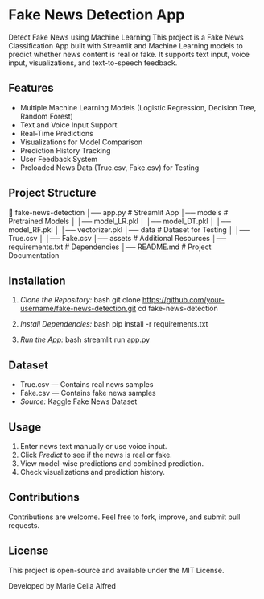 # Fake News Detection App

Detect Fake News using Machine Learning
This project is a Fake News Classification App built with Streamlit and Machine Learning models to predict whether news content is real or fake. It supports text input, voice input, visualizations, and text-to-speech feedback.

## Features
- Multiple Machine Learning Models (Logistic Regression, Decision Tree, Random Forest)
- Text and Voice Input Support
- Real-Time Predictions
- Visualizations for Model Comparison
- Prediction History Tracking
- User Feedback System
- Preloaded News Data (True.csv, Fake.csv) for Testing

## Project Structure

📁 fake-news-detection
│── app.py                # Streamlit App
│── models                # Pretrained Models
│   │── model_LR.pkl
│   │── model_DT.pkl
│   │── model_RF.pkl
│   │── vectorizer.pkl
│── data                  # Dataset for Testing
│   │── True.csv
│   │── Fake.csv
│── assets                # Additional Resources
│── requirements.txt       # Dependencies
│── README.md             # Project Documentation


## Installation
1. *Clone the Repository:*
   bash
   git clone https://github.com/your-username/fake-news-detection.git
   cd fake-news-detection
   
2. *Install Dependencies:*
   bash
   pip install -r requirements.txt
   
3. *Run the App:*
   bash
   streamlit run app.py
   

## Dataset
- True.csv — Contains real news samples
- Fake.csv — Contains fake news samples
- *Source:* Kaggle Fake News Dataset

## Usage
1. Enter news text manually or use voice input.
2. Click *Predict* to see if the news is real or fake.
3. View model-wise predictions and combined prediction.
4. Check visualizations and prediction history.

## Contributions
Contributions are welcome. Feel free to fork, improve, and submit pull requests.

## License
This project is open-source and available under the MIT License.

Developed by Marie Celia Alfred

